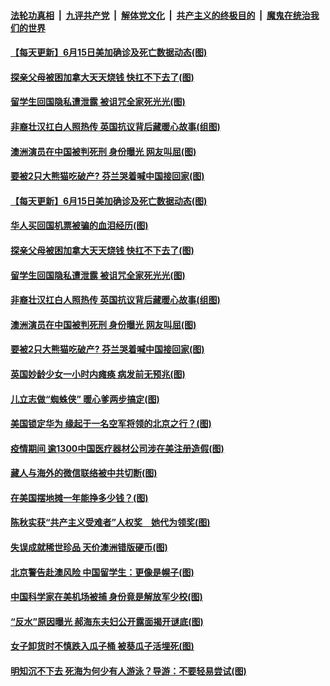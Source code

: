####  [法轮功真相](../../../../basic/blob/master/README.md?t=06160931) &nbsp;|&nbsp; [九评共产党](../../../../9ping.md/blob/master/README.md?t=06160931) &nbsp;|&nbsp; [解体党文化](../../../../jtdwh.md/blob/master/README.md?t=06160931)  &nbsp;|&nbsp; [共产主义的终极目的](../../../../gczydzjmd.md/blob/master/README.md?t=06160931) &nbsp;|&nbsp; [魔鬼在统治我们的世界](../../../../mgztzwmdsj.md/blob/master/README.md?t=06160931) 

#### [【每天更新】6月15日美加确诊及死亡数据动态(图)](../pages/p3/935173.md?t=06160931) 

#### [探亲父母被困加拿大天天烧钱 快扛不下去了(图)](../pages/p3/936670.md?t=06160931) 

#### [留学生回国隐私遭泄露 被诅咒全家死光光(图)](../pages/p3/936666.md?t=06160931) 

#### [非裔壮汉扛白人照热传 英国抗议背后藏暖心故事(组图)](../pages/p3/936660.md?t=06160931) 

#### [澳洲演员在中国被判死刑 身份曝光 网友叫屈(图)](../pages/p3/936566.md?t=06160931) 

#### [要被2只大熊猫吃破产? 芬兰哭着喊中国接回家(图)](../pages/p3/936456.md?t=06160931) 

#### [【每天更新】6月15日美加确诊及死亡数据动态(图)](../pages/p3/935173.md?t=06160931) 

#### [华人买回国机票被骗的血泪经历(图)](../pages/p3/936676.md?t=06160931) 

#### [探亲父母被困加拿大天天烧钱 快扛不下去了(图)](../pages/p3/936670.md?t=06160931) 

#### [留学生回国隐私遭泄露 被诅咒全家死光光(图)](../pages/p3/936666.md?t=06160931) 

#### [非裔壮汉扛白人照热传 英国抗议背后藏暖心故事(组图)](../pages/p3/936660.md?t=06160931) 

#### [澳洲演员在中国被判死刑 身份曝光 网友叫屈(图)](../pages/p3/936566.md?t=06160931) 

#### [要被2只大熊猫吃破产? 芬兰哭着喊中国接回家(图)](../pages/p3/936456.md?t=06160931) 

#### [英国妙龄少女一小时内瘫痪 病发前无预兆(图)](../pages/p3/936559.md?t=06160931) 

#### [儿立志做“蜘蛛侠” 暖心爹两步搞定(图)](../pages/p3/936497.md?t=06160931) 

#### [美国锁定华为 缘起于一名空军将领的北京之行？(图)](../pages/p3/936464.md?t=06160931) 

#### [疫情期间 逾1300中国医疗器材公司涉在美注册造假(图)](../pages/p3/936463.md?t=06160931) 

#### [藏人与海外的微信联络被中共切断(图)](../pages/p3/936459.md?t=06160931) 

#### [在美国摆地摊一年能挣多少钱？(图)](../pages/p3/936457.md?t=06160931) 

#### [陈秋实获“共产主义受难者”人权奖　她代为领奖(图)](../pages/p3/936455.md?t=06160931) 

#### [失误成就稀世珍品 天价澳洲错版硬币(图)](../pages/p3/936364.md?t=06160931) 

#### [北京警告赴澳风险 中国留学生：更像是幌子(图)](../pages/p3/936341.md?t=06160931) 

#### [中国科学家在美机场被捕 身份竟是解放军少校(图)](../pages/p3/936370.md?t=06160931) 

#### [“反水”原因曝光 郝海东夫妇公开露面揭开谜底(图)](../pages/p3/936366.md?t=06160931) 

#### [女子卸货时不慎跌入瓜子桶 被葵瓜子活埋死(图)](../pages/p3/936363.md?t=06160931) 

#### [明知沉不下去 死海为何少有人游泳？导游：不要轻易尝试(图)](../pages/p3/936332.md?t=06160931) 

